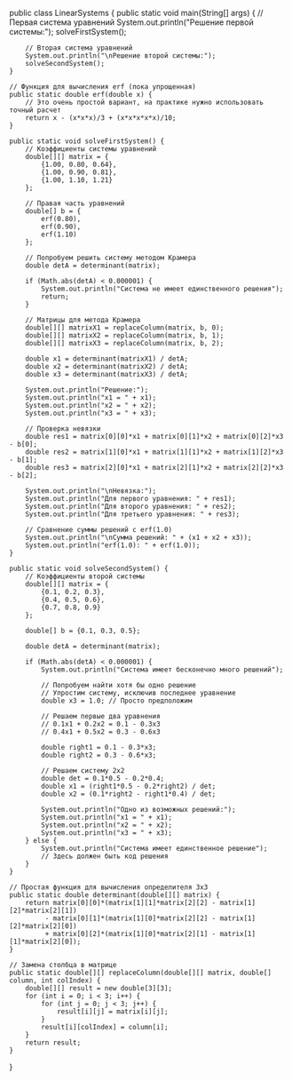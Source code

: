 public class LinearSystems {
    public static void main(String[] args) {
        // Первая система уравнений
        System.out.println("Решение первой системы:");
        solveFirstSystem();
        
        // Вторая система уравнений
        System.out.println("\nРешение второй системы:");
        solveSecondSystem();
    }
    
    // Функция для вычисления erf (пока упрощенная)
    public static double erf(double x) {
        // Это очень простой вариант, на практике нужно использовать точный расчет
        return x - (x*x*x)/3 + (x*x*x*x*x)/10;
    }
    
    public static void solveFirstSystem() {
        // Коэффициенты системы уравнений
        double[][] matrix = {
            {1.00, 0.80, 0.64},
            {1.00, 0.90, 0.81},
            {1.00, 1.10, 1.21}
        };
        
        // Правая часть уравнений
        double[] b = {
            erf(0.80),
            erf(0.90),
            erf(1.10)
        };
        
        // Попробуем решить систему методом Крамера
        double detA = determinant(matrix);
        
        if (Math.abs(detA) < 0.000001) {
            System.out.println("Система не имеет единственного решения");
            return;
        }
        
        // Матрицы для метода Крамера
        double[][] matrixX1 = replaceColumn(matrix, b, 0);
        double[][] matrixX2 = replaceColumn(matrix, b, 1);
        double[][] matrixX3 = replaceColumn(matrix, b, 2);
        
        double x1 = determinant(matrixX1) / detA;
        double x2 = determinant(matrixX2) / detA;
        double x3 = determinant(matrixX3) / detA;
        
        System.out.println("Решение:");
        System.out.println("x1 = " + x1);
        System.out.println("x2 = " + x2);
        System.out.println("x3 = " + x3);
        
        // Проверка невязки
        double res1 = matrix[0][0]*x1 + matrix[0][1]*x2 + matrix[0][2]*x3 - b[0];
        double res2 = matrix[1][0]*x1 + matrix[1][1]*x2 + matrix[1][2]*x3 - b[1];
        double res3 = matrix[2][0]*x1 + matrix[2][1]*x2 + matrix[2][2]*x3 - b[2];
        
        System.out.println("\nНевязка:");
        System.out.println("Для первого уравнения: " + res1);
        System.out.println("Для второго уравнения: " + res2);
        System.out.println("Для третьего уравнения: " + res3);
        
        // Сравнение суммы решений с erf(1.0)
        System.out.println("\nСумма решений: " + (x1 + x2 + x3));
        System.out.println("erf(1.0): " + erf(1.0));
    }
    
    public static void solveSecondSystem() {
        // Коэффициенты второй системы
        double[][] matrix = {
            {0.1, 0.2, 0.3},
            {0.4, 0.5, 0.6},
            {0.7, 0.8, 0.9}
        };
        
        double[] b = {0.1, 0.3, 0.5};
        
        double detA = determinant(matrix);
        
        if (Math.abs(detA) < 0.000001) {
            System.out.println("Система имеет бесконечно много решений");
            
            // Попробуем найти хотя бы одно решение
            // Упростим систему, исключив последнее уравнение
            double x3 = 1.0; // Просто предположим
            
            // Решаем первые два уравнения
            // 0.1x1 + 0.2x2 = 0.1 - 0.3x3
            // 0.4x1 + 0.5x2 = 0.3 - 0.6x3
            
            double right1 = 0.1 - 0.3*x3;
            double right2 = 0.3 - 0.6*x3;
            
            // Решаем систему 2x2
            double det = 0.1*0.5 - 0.2*0.4;
            double x1 = (right1*0.5 - 0.2*right2) / det;
            double x2 = (0.1*right2 - right1*0.4) / det;
            
            System.out.println("Одно из возможных решений:");
            System.out.println("x1 = " + x1);
            System.out.println("x2 = " + x2);
            System.out.println("x3 = " + x3);
        } else {
            System.out.println("Система имеет единственное решение");
            // Здесь должен быть код решения
        }
    }
    
    // Простая функция для вычисления определителя 3x3
    public static double determinant(double[][] matrix) {
        return matrix[0][0]*(matrix[1][1]*matrix[2][2] - matrix[1][2]*matrix[2][1])
             - matrix[0][1]*(matrix[1][0]*matrix[2][2] - matrix[1][2]*matrix[2][0])
             + matrix[0][2]*(matrix[1][0]*matrix[2][1] - matrix[1][1]*matrix[2][0]);
    }
    
    // Замена столбца в матрице
    public static double[][] replaceColumn(double[][] matrix, double[] column, int colIndex) {
        double[][] result = new double[3][3];
        for (int i = 0; i < 3; i++) {
            for (int j = 0; j < 3; j++) {
                result[i][j] = matrix[i][j];
            }
            result[i][colIndex] = column[i];
        }
        return result;
    }
}